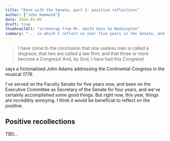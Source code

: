 ```yaml
---
title: "Done with the Senate, part 2: positive reflections"
author: ["John Hammond"]
date: 2024-03-05
draft: true
thumbnailAlt: "screencap from Mr. Smith Goes to Washington"
summary: "... in which I reflect on over five years in the Senate, and ponder the good we've done the University."
---
```


> I have come to the conclusion that one useless man is called a disgrace; that two are called a law firm; and that three or more become a Congress! And, by God, I have had this Congress!

says a fictionalized John Adams addressing the Continental Congress in the musical *1776*. 


I've served on the Faculty Senate for five years now, and been on the Executive Committee as Secretary of the Senate for four years, and we've certainly accomplished some good things. But right now, this year, things are incredibly annoying. I think it would be beneficial to reflect on the positive.

## Positive recollections

TBD...
